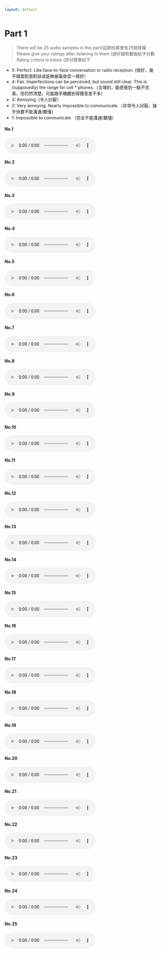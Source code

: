 ```yaml
---
layout: default
---
```

# Part 1 
> There will be 25 audio samples in this part(這部份將會有25個音檔
Please give your ratings after listening to them (請仔細聆聽後給予分數
Rating criteria is below (評分標準如下
* 5: Perfect. Like face-to-face conversation or radio reception. (很好，幾乎跟面對面對話或是​​無線電收音一樣好）
* 4: Fair. Imperfections can be perceived, but sound still clear. This is (supposedly) the range for cell * phones.（合理的，能感覺到一點不完美，但仍然清楚。可能跟手機聽到得聲音差不多）
* 3: Annoying. (令人討厭）
* 2: Very annoying. Nearly impossible to communicate.（非常令人討厭，幾乎快要不能溝通/聽懂）
* 1: Impossible to communicate （完全不能溝通/聽懂）
#### No.1 
<audio src="" controls preload></audio>
#### No.2 
<audio src="" controls preload></audio>
#### No.3 
<audio src="" controls preload></audio>
#### No.4 
<audio src="" controls preload></audio>
#### No.5 
<audio src="" controls preload></audio>
#### No.6 
<audio src="" controls preload></audio>
#### No.7 
<audio src="" controls preload></audio>
#### No.8 
<audio src="" controls preload></audio>
#### No.9
<audio src="" controls preload></audio>
#### No.10 
<audio src="" controls preload></audio>
#### No.11
<audio src="" controls preload></audio>
#### No.12 
<audio src="" controls preload></audio>
#### No.13 
<audio src="" controls preload></audio>
#### No.14 
<audio src="" controls preload></audio>
#### No.15 
<audio src="" controls preload></audio>
#### No.16 
<audio src="" controls preload></audio>
#### No.17 
<audio src="" controls preload></audio>
#### No.18 
<audio src="" controls preload></audio>
#### No.19
<audio src="" controls preload></audio>
#### No.20 
<audio src="" controls preload></audio>
#### No.21
<audio src="" controls preload></audio>
#### No.22 
<audio src="" controls preload></audio>
#### No.23 
<audio src="" controls preload></audio>
#### No.24 
<audio src="" controls preload></audio>
#### No.25 
<audio src="" controls preload></audio>
